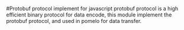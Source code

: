 #Protobuf protocol implement for javascript
  protobuf protocol is a high efficient binary protocol for data encode, this module implement the protobuf protocol, and used in pomelo for data transfer.
